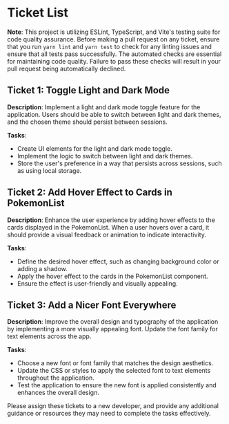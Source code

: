# Ticket List

**Note**: This project is utilizing ESLint, TypeScript, and Vite's testing suite for code quality assurance. Before making a pull request on any ticket, ensure that you run `yarn lint` and `yarn test` to check for any linting issues and ensure that all tests pass successfully. The automated checks are essential for maintaining code quality. Failure to pass these checks will result in your pull request being automatically declined.

## Ticket 1: Toggle Light and Dark Mode

**Description**: Implement a light and dark mode toggle feature for the application. Users should be able to switch between light and dark themes, and the chosen theme should persist between sessions.

**Tasks**:

- Create UI elements for the light and dark mode toggle.
- Implement the logic to switch between light and dark themes.
- Store the user's preference in a way that persists across sessions, such as using local storage.

## Ticket 2: Add Hover Effect to Cards in PokemonList

**Description**: Enhance the user experience by adding hover effects to the cards displayed in the PokemonList. When a user hovers over a card, it should provide a visual feedback or animation to indicate interactivity.

**Tasks**:

- Define the desired hover effect, such as changing background color or adding a shadow.
- Apply the hover effect to the cards in the PokemonList component.
- Ensure the effect is user-friendly and visually appealing.

## Ticket 3: Add a Nicer Font Everywhere

**Description**: Improve the overall design and typography of the application by implementing a more visually appealing font. Update the font family for text elements across the app.

**Tasks**:

- Choose a new font or font family that matches the design aesthetics.
- Update the CSS or styles to apply the selected font to text elements throughout the application.
- Test the application to ensure the new font is applied consistently and enhances the overall design.

Please assign these tickets to a new developer, and provide any additional guidance or resources they may need to complete the tasks effectively.
